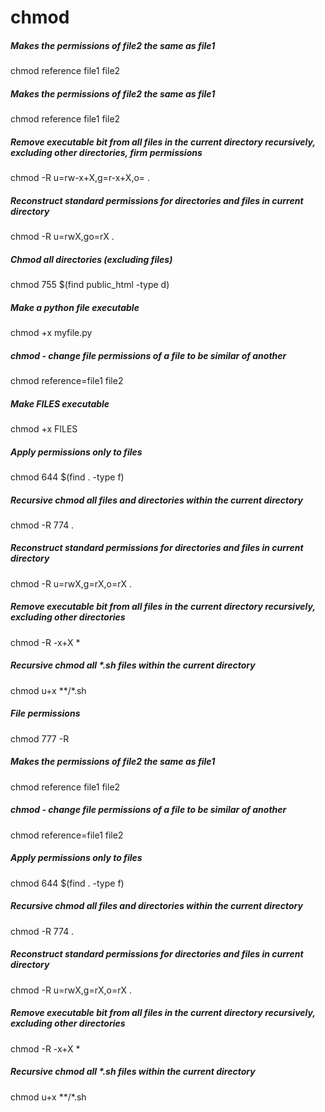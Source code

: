 # chmod

##### Makes the permissions of file2 the same as file1

   chmod  reference file1 file2

##### Makes the permissions of file2 the same as file1

   chmod  reference file1 file2

##### Remove executable bit from all files in the current directory recursively, excluding other directories, firm permissions

   chmod  -R u=rw-x+X,g=r-x+X,o= .

##### Reconstruct standard permissions for directories and files in current directory

   chmod  -R u=rwX,go=rX .

##### Chmod all directories (excluding files)

   chmod  755 $(find public_html -type d)

##### Make a python file executable

   chmod  +x myfile.py

##### chmod - change file permissions of a file to be similar of another

   chmod  reference=file1 file2

##### Make FILES executable

   chmod  +x FILES

##### Apply permissions only to files

   chmod  644 $(find . -type f)

##### Recursive chmod all files and directories within the current directory

   chmod  -R 774 .

##### Reconstruct standard permissions for directories and files in current directory

   chmod  -R u=rwX,g=rX,o=rX .

##### Remove executable bit from all files in the current directory recursively, excluding other directories

   chmod  -R -x+X *

##### Recursive chmod all *.sh files within the current directory

   chmod  u+x **/*.sh

##### File permissions

   chmod  777 -R <filename>

##### Makes the permissions of file2 the same as file1

   chmod  reference file1 file2

##### chmod - change file permissions of a file to be similar of another

   chmod  reference=file1 file2

##### Apply permissions only to files

   chmod  644 $(find . -type f)

##### Recursive chmod all files and directories within the current directory

   chmod  -R 774 .

##### Reconstruct standard permissions for directories and files in current directory

   chmod  -R u=rwX,g=rX,o=rX .

##### Remove executable bit from all files in the current directory recursively, excluding other directories

   chmod  -R -x+X *

##### Recursive chmod all *.sh files within the current directory

   chmod  u+x **/*.sh
